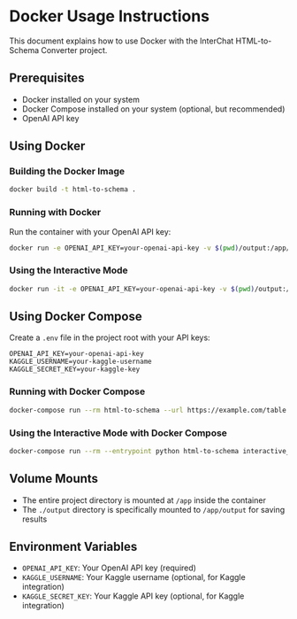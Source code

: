 # Docker Usage Instructions

This document explains how to use Docker with the InterChat HTML-to-Schema Converter project.

## Prerequisites

- Docker installed on your system
- Docker Compose installed on your system (optional, but recommended)
- OpenAI API key

## Using Docker

### Building the Docker Image

```bash
docker build -t html-to-schema .
```

### Running with Docker

Run the container with your OpenAI API key:

```bash
docker run -e OPENAI_API_KEY=your-openai-api-key -v $(pwd)/output:/app/output html-to-schema --url https://example.com/table.html --output /app/output/schema.json --format json
```

### Using the Interactive Mode

```bash
docker run -it -e OPENAI_API_KEY=your-openai-api-key -v $(pwd)/output:/app/output --entrypoint python html-to-schema interactive_converter.py
```

## Using Docker Compose

Create a `.env` file in the project root with your API keys:

```
OPENAI_API_KEY=your-openai-api-key
KAGGLE_USERNAME=your-kaggle-username
KAGGLE_SECRET_KEY=your-kaggle-key
```

### Running with Docker Compose

```bash
docker-compose run --rm html-to-schema --url https://example.com/table.html --output /app/output/schema.json --format json
```

### Using the Interactive Mode with Docker Compose

```bash
docker-compose run --rm --entrypoint python html-to-schema interactive_converter.py
```

## Volume Mounts

- The entire project directory is mounted at `/app` inside the container
- The `./output` directory is specifically mounted to `/app/output` for saving results

## Environment Variables

- `OPENAI_API_KEY`: Your OpenAI API key (required)
- `KAGGLE_USERNAME`: Your Kaggle username (optional, for Kaggle integration)
- `KAGGLE_SECRET_KEY`: Your Kaggle API key (optional, for Kaggle integration)